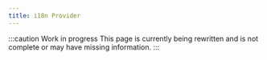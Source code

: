 ```yaml
---
title: i18n Provider
---
```


:::caution Work in progress
This page is currently being rewritten and is not complete or may have missing information.
:::

